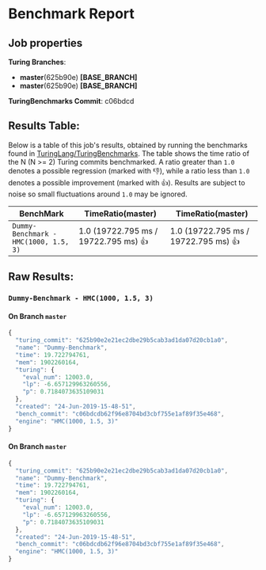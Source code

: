 # Benchmark Report

## Job properties

**Turing Branches**:
- **master**(625b90e) **[BASE_BRANCH]**
- **master**(625b90e) **[BASE_BRANCH]**

**TuringBenchmarks Commit**: c06bdcd

## Results Table:

Below is a table of this job's results, obtained by running the
benchmarks found in
[TuringLang/TuringBenchmarks](https://github.com/TuringLang/TuringBenchmarks). The
table shows the time ratio of the N (N >= 2) Turing commits
benchmarked. A ratio greater than `1.0` denotes a possible regression
(marked with :-1:), while a ratio less than `1.0` denotes a possible
improvement (marked with :+1:). Results are subject to
noise so small fluctuations around `1.0` may be ignored.

| BenchMark    |  TimeRatio(master) |  TimeRatio(master) | 
| -----------  |  ----------------------- |  ----------------------- | 
| `Dummy-Benchmark - HMC(1000, 1.5, 3)` |  1.0 (19722.795 ms / 19722.795 ms) :+1: |  1.0 (19722.795 ms / 19722.795 ms) :+1: | 

## Raw Results:

### `Dummy-Benchmark - HMC(1000, 1.5, 3)`
#### On Branch `master`
```javascript
{
  "turing_commit": "625b90e2e21ec2dbe29b5cab3ad1da07d20cb1a0",
  "name": "Dummy-Benchmark",
  "time": 19.722794761,
  "mem": 1902260164,
  "turing": {
    "eval_num": 12003.0,
    "lp": -6.657129963260556,
    "p": 0.7184073635109031
  },
  "created": "24-Jun-2019-15-48-51",
  "bench_commit": "c06bdcdb62f96e8704bd3cbf755e1af89f35e468",
  "engine": "HMC(1000, 1.5, 3)"
}

```

#### On Branch `master`
```javascript
{
  "turing_commit": "625b90e2e21ec2dbe29b5cab3ad1da07d20cb1a0",
  "name": "Dummy-Benchmark",
  "time": 19.722794761,
  "mem": 1902260164,
  "turing": {
    "eval_num": 12003.0,
    "lp": -6.657129963260556,
    "p": 0.7184073635109031
  },
  "created": "24-Jun-2019-15-48-51",
  "bench_commit": "c06bdcdb62f96e8704bd3cbf755e1af89f35e468",
  "engine": "HMC(1000, 1.5, 3)"
}

```


